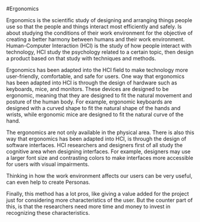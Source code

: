 #Ergonomics

Ergonomics is the scientific study of designing and arranging things people use so that the people and things interact most efficiently and safely. Is about studying the conditions of their work environment for the objective of creating a better harmony between humans and their work environment.  Human-Computer Interaction (HCI) is the study of how people interact with technology, HCI study the psychology related to a certain topic, then design a product based on that study with techniques and methods.
 
Ergonomics has been adapted into the HCI field to make technology more user-friendly, comfortable, and safe for users. One way that ergonomics has been adapted into HCI is through the design of hardware such as keyboards, mice, and monitors. These devices are designed to be ergonomic, meaning that they are designed to fit the natural movement and posture of the human body. For example, ergonomic keyboards are designed with a curved shape to fit the natural shape of the hands and wrists, while ergonomic mice are designed to fit the natural curve of the hand.
 
The ergonomics are not only available in the physical area. There is also this way that ergonomics has been adapted into HCI, is through the design of software interfaces. HCI researchers and designers first of all study the cognitive area when designing interfaces. For example, designers may use a larger font size and contrasting colors to make interfaces more accessible for users with visual impairments.
 
Thinking in how the work environment affects our users can be very useful, can even help to create Personas.

Finally, this method has a lot  pros, like giving a value added for the project just for considering more characteristics of the user. But the counter part of this, is that the researchers need more time and money to invest in recognizing these characteristics.
 
